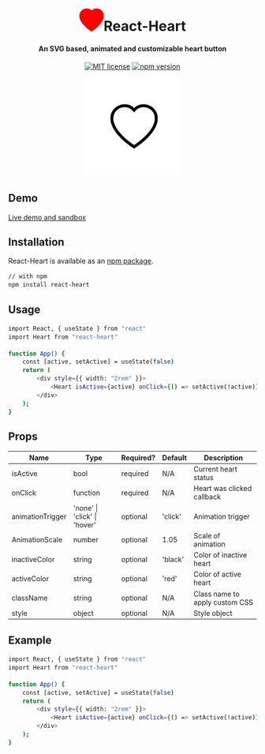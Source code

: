
<h1 align="center"><img width = "50px" src = "https://github.com/matthewgferrari/react-heart/blob/main/example/heart.png"/>React-Heart</h1>

<div align="center">

<h4 align = "center">An SVG based, animated and customizable heart button</h4>

[![MIT license](https://img.shields.io/badge/license-MIT-blue.svg)](https://github.com/matthewgferrari/react-heart/blob/main/LICENSE)
[![npm version](https://img.shields.io/npm/v/react-heart)](https://www.npmjs.com/package/react-heart)
</div>
 <div align = "center"><img src = "https://github.com/matthewgferrari/react-heart/blob/main/example/demo.gif"/></div>

## Demo
<a href = "https://www.github.io.matthewgferrari/react-heart">Live demo and sandbox</a>

## Installation
React-Heart is available as an [npm package](https://www.npmjs.com/package/react-heart).

```sh
// with npm
npm install react-heart
```
## Usage
```sh
import React, { useState } from "react"
import Heart from "react-heart"

function App() {
	const [active, setActive] = useState(false)
	return (
		<div style={{ width: "2rem" }}>
			<Heart isActive={active} onClick={() => setActive(!active)}/>
		</div>
	);
}
```
## Props
Name | Type | Required? | Default | Description 
-----|------|---------|---------|---------
isActive | bool| required| N/A | Current heart status
onClick| function| required| N/A| Heart was clicked callback
animationTrigger | 'none' \| 'click' \| 'hover' | optional | 'click'| Animation trigger
AnimationScale| number|optional|1.05|Scale of animation 
inactiveColor | string|optional|'black'|Color of inactive heart
activeColor|string|optional |'red'| Color of active heart
className |string |optional | N/A| Class name to apply custom CSS
style|object|optional |N/A| Style object

## Example
```sh
import React, { useState } from "react"
import Heart from "react-heart"

function App() {
	const [active, setActive] = useState(false)
	return (
		<div style={{ width: "2rem" }}>
			<Heart isActive={active} onClick={() => setActive(!active)} animationTrigger = "none" inactiveColor = "rgba(255,125,125,.75)" activeColor = "#e019ae" style = {{marginTop:'1rem'}}/>
		</div>
	);
}
```
